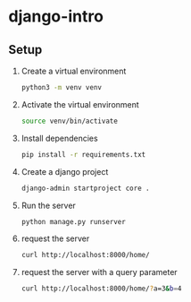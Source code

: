 # django-intro

## Setup

1. Create a virtual environment

    ```bash
    python3 -m venv venv
    ```

2. Activate the virtual environment

    ```bash
    source venv/bin/activate
    ```
3. Install dependencies

    ```bash
    pip install -r requirements.txt
    ```
4. Create a django project

    ```bash
    django-admin startproject core .
    ```
5. Run the server

    ```bash
    python manage.py runserver
    ```
6. request the server

    ```bash
    curl http://localhost:8000/home/
    ```
7. request the server with a query parameter

    ```bash
    curl http://localhost:8000/home/?a=3&b=4
    ```

